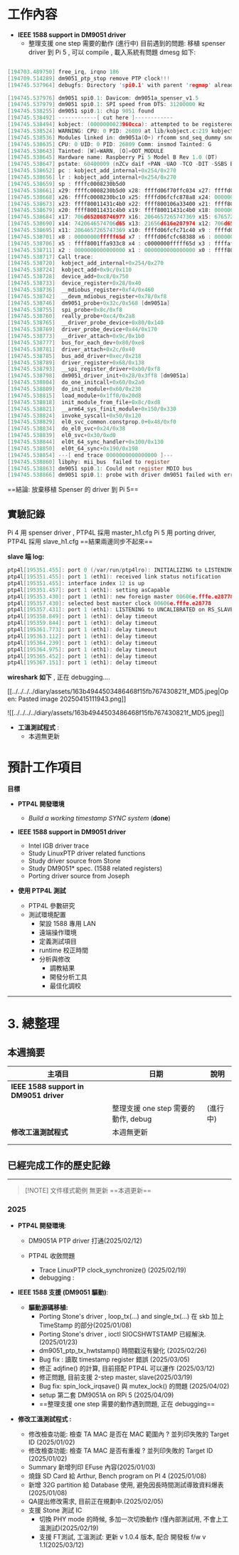 # 工作內容

- **IEEE 1588 support in DM9051 driver** 
	- 整理支援 one step 需要的動作 (進行中)
目前遇到的問題:
移植 spenser driver 到 Pi 5 , 可以 compile , 載入系統有問題 dmesg 如下:
```c

[194703.489750] free_irq, irqno 186
[194709.514289] dm9051_ptp_stop remove PTP clock!!!
[194745.537964] debugfs: Directory 'spi0.1' with parent 'regmap' already present!

[194745.537976] dm9051 spi0.1: Davicom: dm9051a_spenser_v1.5
[194745.537979] dm9051 spi0.1: SPI speed from DTS: 31200000 Hz
[194745.538255] dm9051 spi0.1: chip 9051 found
[194745.538492] ------------[ cut here ]------------
[194745.538494] kobject: (0000000023960cca): attempted to be registered with empty name!
[194745.538524] WARNING: CPU: 0 PID: 26809 at lib/kobject.c:219 kobject_add_internal+0x254/0x270
[194745.538536] Modules linked in: dm9051a(O+) rfcomm snd_seq_dummy snd_hrtimer snd_seq snd_seq_device algif_hash algif_skcipher af_alg bnep binfmt_misc rp1_pio brcmfmac_wcc brcmfmac spidev brcmutil hci_uart btbcm aes_ce_blk bluetooth cfg80211 aes_ce_cipher ghash_ce gf128mul sha2_ce rpi_hevc_dec pisp_be ecdh_generic sha256_arm64 sha1_ce ecc v4l2_mem2mem rfkill videobuf2_dma_contig libaes videobuf2_memops videobuf2_v4l2 videodev sha1_generic videobuf2_common raspberrypi_hwmon mc i2c_brcmstb spi_dw_mmio gpio_keys spi_bcm2835 rp1 raspberrypi_gpiomem spi_dw nvmem_rmem rp1_mailbox rp1_adc i2c_dev ledtrig_pattern fuse dm_mod ip_tables x_tables ipv6 vc4 snd_soc_hdmi_codec snd_soc_core snd_compress snd_pcm_dmaengine snd_pcm snd_timer snd v3d drm_display_helper drm_shmem_helper drm_dma_helper cec drm_kms_helper gpu_sched drm drm_panel_orientation_quirks backlight uio_pdrv_genirq uio [last unloaded: dm9051(O)]
[194745.538635] CPU: 0 UID: 0 PID: 26809 Comm: insmod Tainted: G        W  O       6.12.20+rpt-rpi-2712 #1  Debian 1:6.12.20-1+rpt1~bpo12+1
[194745.538643] Tainted: [W]=WARN, [O]=OOT_MODULE
[194745.538645] Hardware name: Raspberry Pi 5 Model B Rev 1.0 (DT)
[194745.538647] pstate: 60400009 (nZCv daif +PAN -UAO -TCO -DIT -SSBS BTYPE=--)
[194745.538652] pc : kobject_add_internal+0x254/0x270
[194745.538656] lr : kobject_add_internal+0x254/0x270
[194745.538659] sp : ffffc0008230b5d0
[194745.538661] x29: ffffc0008230b5d0 x28: ffffd06f70ffc034 x27: ffffd06fcfe4f0f8
[194745.538668] x26: ffffc0008230bc10 x25: ffffd06fcfc878a8 x24: 0000000000000001
[194745.538673] x23: ffff80011431c4b0 x22: ffff800106a33400 x21: ffff8001064d2e80
[194745.538679] x20: ffff80011431c4b0 x19: ffff80011431c4b0 x18: 0000000000000010
[194745.538684] x17: 706d652068746977 x16: 2064657265747369 x15: 676572206562206f
[194745.538690] x14: 7420646574706d65 x13: 21656d616e207974 x12: 706d652068746977
[194745.538695] x11: 2064657265747369 x10: ffffd06fcfc71c40 x9 : ffffd06fce51c1d0
[194745.538701] x8 : 00000000fffff65d x7 : ffffd06fcfc68388 x6 : 000000000000065d
[194745.538706] x5 : ffff8001ffa933c8 x4 : c0000000fffff65d x3 : ffffaf9230290000
[194745.538711] x2 : 0000000000000000 x1 : 0000000000000000 x0 : ffff800115ca4200
[194745.538717] Call trace:
[194745.538720]  kobject_add_internal+0x254/0x270
[194745.538724]  kobject_add+0x9c/0x110
[194745.538728]  device_add+0xc8/0x750
[194745.538733]  device_register+0x28/0x40
[194745.538736]  __mdiobus_register+0xf4/0x460
[194745.538742]  __devm_mdiobus_register+0x78/0xf8
[194745.538746]  dm9051_probe+0x32c/0x568 [dm9051a]
[194745.538755]  spi_probe+0x8c/0xf8
[194745.538760]  really_probe+0xc4/0x2a8
[194745.538765]  __driver_probe_device+0x80/0x140
[194745.538769]  driver_probe_device+0x44/0x170
[194745.538773]  __driver_attach+0x9c/0x1b0
[194745.538777]  bus_for_each_dev+0x80/0xe8
[194745.538781]  driver_attach+0x2c/0x40
[194745.538785]  bus_add_driver+0xec/0x218
[194745.538789]  driver_register+0x68/0x138
[194745.538793]  __spi_register_driver+0xb0/0xf8
[194745.538798]  dm9051_driver_init+0x28/0x3ff8 [dm9051a]
[194745.538804]  do_one_initcall+0x60/0x2a0
[194745.538809]  do_init_module+0x60/0x230
[194745.538815]  load_module+0x1ff0/0x20d8
[194745.538818]  init_module_from_file+0x8c/0xd8
[194745.538821]  __arm64_sys_finit_module+0x150/0x330
[194745.538824]  invoke_syscall+0x50/0x120
[194745.538829]  el0_svc_common.constprop.0+0x48/0xf0
[194745.538834]  do_el0_svc+0x24/0x38
[194745.538839]  el0_svc+0x30/0xd0
[194745.538844]  el0t_64_sync_handler+0x100/0x130
[194745.538850]  el0t_64_sync+0x190/0x198
[194745.538854] ---[ end trace 0000000000000000 ]---
[194745.538860] libphy: mii_bus  failed to register
[194745.538863] dm9051 spi0.1: Could not register MDIO bus
[194745.538866] dm9051 spi0.1: probe with driver dm9051 failed with error -22
```
==結論: 放棄移植 Spenser 的 driver 到 Pi 5==

## 實驗記錄

Pi 4 用 spenser driver , PTP4L 採用 master_h1.cfg
Pi 5 用 porting driver, PTP4L 採用 slave_h1.cfg
==結果兩邊同步不起來==

**slave 端 log:**

```c
ptp4l[195351.455]: port 0 (/var/run/ptp4lro): INITIALIZING to LISTENING on INIT_COMPLETE                                          
ptp4l[195351.455]: port 1 (eth1): received link status notification 
ptp4l[195351.455]: interface index 12 is up
ptp4l[195351.457]: port 1 (eth1): setting asCapable 
ptp4l[195353.430]: port 1 (eth1): new foreign master 00606e.fffe.e28778-1
ptp4l[195357.430]: selected best master clock 00606e.fffe.e28778
ptp4l[195357.431]: port 1 (eth1): LISTENING to UNCALIBRATED on RS_SLAVE
ptp4l[195358.849]: port 1 (eth1): delay timeout
ptp4l[195359.844]: port 1 (eth1): delay timeout
ptp4l[195361.773]: port 1 (eth1): delay timeout
ptp4l[195363.112]: port 1 (eth1): delay timeout
ptp4l[195364.239]: port 1 (eth1): delay timeout
ptp4l[195364.975]: port 1 (eth1): delay timeout
ptp4l[195365.452]: port 1 (eth1): delay timeout
ptp4l[195367.151]: port 1 (eth1): delay timeout  
```

**wireshark 如下** , 正在 debugging....

[[../../../../diary/assets/163b4944503486468f15fb767430821f_MD5.jpeg|Open: Pasted image 20250415111943.png]]

![[../../../../diary/assets/163b4944503486468f15fb767430821f_MD5.jpeg]]


- **工溫測試程式** :
	- 本週無更新


# 預計工作項目

**目標**
- **PTP4L 開發環境**
    - _Build a working timestamp SYNC system_ (**done**)

- **IEEE 1588 support in DM9051 driver**
    - Intel IGB driver trace
    - Study LinuxPTP driver related functions
    - Study driver source from Stone
    - Study DM9051* spec. (1588 related registers)
    - Porting driver source from Joseph

- **使用 PTP4L 測試**
    - PTP4L 參數研究
    - 測試環境配置
        - 架設 1588 專用 LAN
        - 遠端操作環境
        - 定義測試項目
        - runtime 校正時間
        - 分析與修改
            - 調教結果
            - 開發分析工具
            - 最佳化調校
---

# 3. 總整理
## 本週摘要

| 主項目                                    | 日期                          | 說明    |
| -------------------------------------- | --------------------------- | ----- |
| **IEEE 1588 support in DM9051 driver** |                             |       |
|                                        | 整理支援 one step 需要的動作,  debug | (進行中) |
| **修改工溫測試程式**                           | 本週無更新                       |       |
|                                        |                             |       |
|                                        |                             |       |

## 已經完成工作的歷史記錄
---
> [!NOTE] 文件樣式範例
> 無更新
> ==本週更新==
### 2025
- **PTP4L 開發環境**:
	- DM9051A PTP driver 打通(2025/02/12)
		
	- PTP4L 收斂問題
		- Trace LinuxPTP clock_synchronize() (2025/02/19)
		- debugging :
		
- **IEEE 1588 支援 (DM9051 驅動)**:
    - **驅動源碼移植:**
	    - Porting Stone's driver , loop_tx(...) and single_tx(...) 在 skb 加上 TimeStamp 的部分(2025/01/08)
	    - Porting Stone's driver , ioctl SIOCSHWTSTAMP 已經解決.(2025/01/23)
	    - dm9051_ptp_tx_hwtstamp() 時間戳沒有變化 (2025/02/26)
	    - Bug fix : 讀取 timestamp register 錯誤 (2025/03/05)
		- 修正 adjfine() 的計算, 目前搭配 PTP4L 可以運作 (2025/03/12)
		- 修正問題, 目前支援 2-step master, slave(2025/03/19)
	    - Bug fix: spin_lock_irqsave() 與 mutex_lock() 的問題 (2025/04/02)
	    -  setup 第二套 DM9051A on RPi 5 (2025/04/09)
	    - ==整理支援 one step 需要的動作遇到問題,  正在 debugging==
	
- **修改工溫測試程式 :**
	- 修改檢查功能: 檢查 TA MAC 是否在 MAC 範圍內 ? 並列印失敗的 Target ID (2025/01/02)
	- 修改檢查功能: 檢查 TA MAC 是否有重複 ? 並列印失敗的 Target ID (2025/01/02)
	- Summary 新增列印 EFuse 內容(2025/01/03)
	- 燒錄 SD Card 給 Arthur, Bench program on PI 4 (2025/01/08)
	- 新增 32G partition 給 Database 使用, 避免因長時間測試導致資料爆表(2025/01/08)
	- QA提出修改需求, 目前正在規劃中.(2025/02/05)
	- 支援 Stone 測試 IC
		- 切換 PHY mode 的時候,  多加一次切換動作 (僅內部測試用, 不會上工溫測試)(2025/02/19)
		- 支援 FT測試, 工溫測試: 更新 v 1.0.4 版本, 配合 開發板 f/w v 1.1(2025/03/12)


